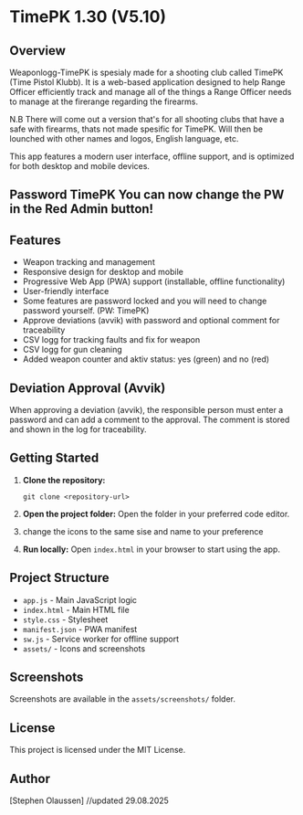 # TimePK 1.30 (V5.10)

## Overview
Weaponlogg-TimePK is spesialy made for a shooting club called TimePK (Time Pistol Klubb). It is a web-based application designed to help Range Officer efficiently track and manage all of the things a Range Officer needs to manage at the firerange regarding the firearms.

N.B There will come out a version that's for all shooting clubs that have a safe with firearms, thats not made spesific for TimePK. 
Will then be lounched with other names and logos, English language, etc.

This app features a modern user interface, offline support, and is optimized for both desktop and mobile devices.

## Password TimePK You can now change the PW in the Red Admin button!
## Features
 - Weapon tracking and management
 - Responsive design for desktop and mobile
 - Progressive Web App (PWA) support (installable, offline functionality)
 - User-friendly interface
 - Some features are password locked and you will need to change password yourself. (PW: TimePK)
 - Approve deviations (avvik) with password and optional comment for traceability
 - CSV logg for tracking faults and fix for weapon
 - CSV logg for gun cleaning
 - Added weapon counter and aktiv status: yes (green) and no (red)
## Deviation Approval (Avvik)

When approving a deviation (avvik), the responsible person must enter a password and can add a comment to the approval. The comment is stored and shown in the log for traceability.
## Getting Started

1. **Clone the repository:**
   ```
   git clone <repository-url>
   ```
2. **Open the project folder:**
   Open the folder in your preferred code editor.

3. change the icons to the same sise and name to your preference
 

4. **Run locally:**
   Open `index.html` in your browser to start using the app.

## Project Structure
- `app.js` - Main JavaScript logic
- `index.html` - Main HTML file
- `style.css` - Stylesheet
- `manifest.json` - PWA manifest
- `sw.js` - Service worker for offline support
- `assets/` - Icons and screenshots

## Screenshots
Screenshots are available in the `assets/screenshots/` folder.

## License
This project is licensed under the MIT License.

## Author
[Stephen Olaussen]
//updated 29.08.2025

